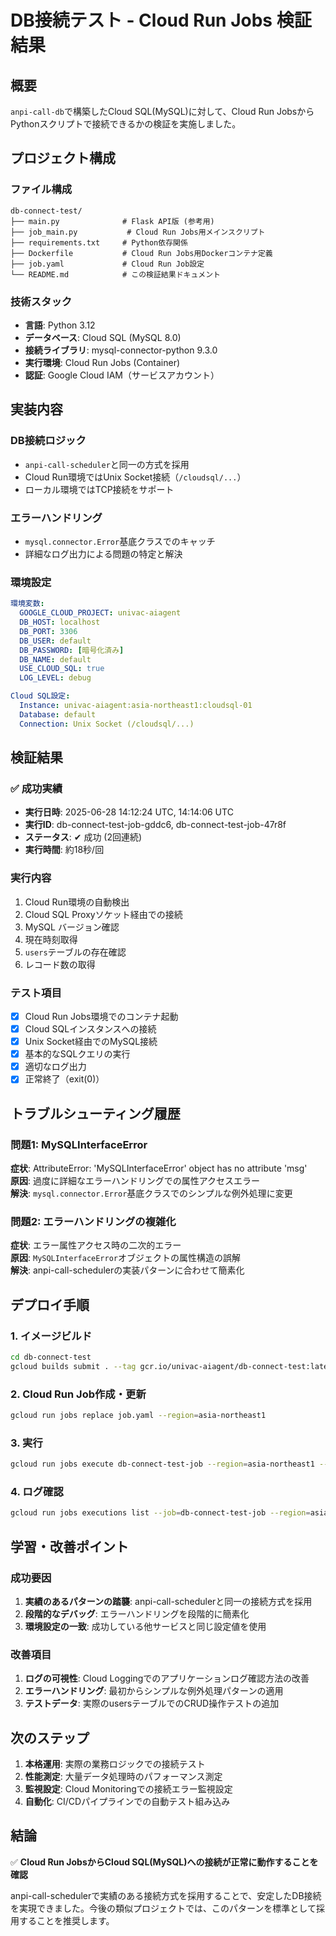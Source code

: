 # DB接続テスト - Cloud Run Jobs 検証結果

## 概要
`anpi-call-db`で構築したCloud SQL(MySQL)に対して、Cloud Run JobsからPythonスクリプトで接続できるかの検証を実施しました。

## プロジェクト構成

### ファイル構成
```
db-connect-test/
├── main.py              # Flask API版 (参考用)
├── job_main.py           # Cloud Run Jobs用メインスクリプト
├── requirements.txt     # Python依存関係
├── Dockerfile           # Cloud Run Jobs用Dockerコンテナ定義
├── job.yaml             # Cloud Run Job設定
└── README.md            # この検証結果ドキュメント
```

### 技術スタック
- **言語**: Python 3.12
- **データベース**: Cloud SQL (MySQL 8.0)
- **接続ライブラリ**: mysql-connector-python 9.3.0
- **実行環境**: Cloud Run Jobs (Container)
- **認証**: Google Cloud IAM（サービスアカウント）

## 実装内容

### DB接続ロジック
- `anpi-call-scheduler`と同一の方式を採用
- Cloud Run環境ではUnix Socket接続（`/cloudsql/...`）
- ローカル環境ではTCP接続をサポート

### エラーハンドリング
- `mysql.connector.Error`基底クラスでのキャッチ
- 詳細なログ出力による問題の特定と解決

### 環境設定
```yaml
環境変数:
  GOOGLE_CLOUD_PROJECT: univac-aiagent
  DB_HOST: localhost
  DB_PORT: 3306
  DB_USER: default
  DB_PASSWORD: [暗号化済み]
  DB_NAME: default
  USE_CLOUD_SQL: true
  LOG_LEVEL: debug

Cloud SQL設定:
  Instance: univac-aiagent:asia-northeast1:cloudsql-01
  Database: default
  Connection: Unix Socket (/cloudsql/...)
```

## 検証結果

### ✅ 成功実績
- **実行日時**: 2025-06-28 14:12:24 UTC, 14:14:06 UTC
- **実行ID**: db-connect-test-job-gddc6, db-connect-test-job-47r8f
- **ステータス**: ✔ 成功 (2回連続)
- **実行時間**: 約18秒/回

### 実行内容
1. Cloud Run環境の自動検出
2. Cloud SQL Proxyソケット経由での接続
3. MySQL バージョン確認
4. 現在時刻取得
5. `users`テーブルの存在確認
6. レコード数の取得

### テスト項目
- [x] Cloud Run Jobs環境でのコンテナ起動
- [x] Cloud SQLインスタンスへの接続
- [x] Unix Socket経由でのMySQL接続
- [x] 基本的なSQLクエリの実行
- [x] 適切なログ出力
- [x] 正常終了（exit(0)）

## トラブルシューティング履歴

### 問題1: MySQLInterfaceError
**症状**: AttributeError: 'MySQLInterfaceError' object has no attribute 'msg'  
**原因**: 過度に詳細なエラーハンドリングでの属性アクセスエラー  
**解決**: `mysql.connector.Error`基底クラスでのシンプルな例外処理に変更

### 問題2: エラーハンドリングの複雑化
**症状**: エラー属性アクセス時の二次的エラー  
**原因**: `MySQLInterfaceError`オブジェクトの属性構造の誤解  
**解決**: anpi-call-schedulerの実装パターンに合わせて簡素化

## デプロイ手順

### 1. イメージビルド
```bash
cd db-connect-test
gcloud builds submit . --tag gcr.io/univac-aiagent/db-connect-test:latest
```

### 2. Cloud Run Job作成・更新
```bash
gcloud run jobs replace job.yaml --region=asia-northeast1
```

### 3. 実行
```bash
gcloud run jobs execute db-connect-test-job --region=asia-northeast1 --wait
```

### 4. ログ確認
```bash
gcloud run jobs executions list --job=db-connect-test-job --region=asia-northeast1
```

## 学習・改善ポイント

### 成功要因
1. **実績のあるパターンの踏襲**: anpi-call-schedulerと同一の接続方式を採用
2. **段階的なデバッグ**: エラーハンドリングを段階的に簡素化
3. **環境設定の一致**: 成功している他サービスと同じ設定値を使用

### 改善項目
1. **ログの可視性**: Cloud Loggingでのアプリケーションログ確認方法の改善
2. **エラーハンドリング**: 最初からシンプルな例外処理パターンの適用
3. **テストデータ**: 実際のusersテーブルでのCRUD操作テストの追加

## 次のステップ

1. **本格運用**: 実際の業務ロジックでの接続テスト
2. **性能測定**: 大量データ処理時のパフォーマンス測定
3. **監視設定**: Cloud Monitoringでの接続エラー監視設定
4. **自動化**: CI/CDパイプラインでの自動テスト組み込み

## 結論

✅ **Cloud Run JobsからCloud SQL(MySQL)への接続が正常に動作することを確認**

anpi-call-schedulerで実績のある接続方式を採用することで、安定したDB接続を実現できました。今後の類似プロジェクトでは、このパターンを標準として採用することを推奨します。
